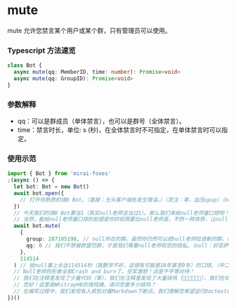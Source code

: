 # mute

mute 允许您禁言某个用户或某个群，只有管理员可以使用。

### Typescript 方法速览

```typescript
class Bot {
  async mute(qq: MemberID, time: number): Promise<void>
  async mute(qq: GroupID): Promise<void>
}
```

### 参数解释

- qq：可以是群成员（单体禁言），也可以是群号（全体禁言）。
- time：禁言时长，单位: s (秒)，在全体禁言时不可指定，在单体禁言时可以指定。

### 使用示范

```typescript
import { Bot } from 'mirai-foxes'
;(async () => {
  let bot: Bot = new Bot()
  await bot.open({
    // 打开你熟悉的烧0 Bot。（喜报：无头客户端处发生错误。）（灵注：草，血压upup）（null：腾讯：我去，服务器都要被这bot烧坏了）（🥵🥵🥵🥵🥵🥵）
  })
  // 今天我们的烧0 Bot要当1（其实null老师没当过1）。那么我们来给null老师塞口球吧！
  // 当然，能给null老师塞口球的前提是你的权限要比null老师高，不然一转攻势，让null老师给你塞口球就寄了。
  await bot.mute(
    {
      group: 287105198, // null所在的群。虽然你仍然可以把null老师拉进新的群，然后立刻给null老师塞口球以达到目的，但是我建议您进这个群，把93的号盗取了，再给null老师塞上口球。（null：？）
      qq: 0 // 我们不想被欧盟罚款，于是我们尊重null老师和您的隐私。（null：好亚萨西）在这里，你可以把它看成null老师的QQ（Accept All），也可以把**他**看成0（Reject）。
    },
    114514
  ) // 给null塞上长达114514秒（我数学不好，这很有可能是10年甚至9年）的口球。（中二：？）（null：？）（灵：？）
  // Null老师的形象全部Crash and burn了。空军激怒！这是不平等对待！
  // 我们在注释里发现了少量代码（草），我们在注释里发现了大量烧鸡（🥵🥵🥵🥵🥵🥵），我们在烧鸡里发现了少量注释。这是哲学的。
  // 您好！这里是WhitrayHB的烧鸡摊。请问您要多少烧鸡？
  // 在编写过程中，我们发现有人疯狂对着Markdown下断点。我们理解您希望运行Doctest的心情，但这不是Rust。
})()
```
